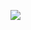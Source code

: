 [![](https://data.jsdelivr.com/v1/package/gh/Dongyifengs/cdn/badge)](https://www.jsdelivr.com/package/gh/Dongyifengs/cdn)
 
